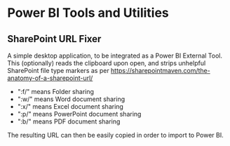 # Power BI Tools and Utilities

## SharePoint URL Fixer
A simple desktop application, to be integrated as a Power BI External Tool.
This (optionally) reads the clipboard upon open, and strips unhelpful SharePoint file type markers as per https://sharepointmaven.com/the-anatomy-of-a-sharepoint-url/

* ":f/" means Folder sharing
* ":w/" means Word document sharing
* ":x/" means Excel document sharing
* ":p/" means PowerPoint document sharing
* ":b/" means PDF document sharing

The resulting URL can then be easily copied in order to import to Power BI.